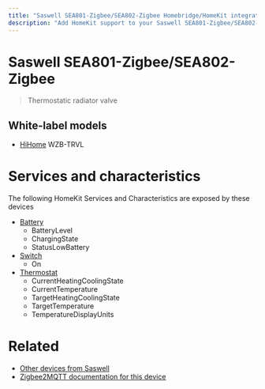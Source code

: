 ```yaml
---
title: "Saswell SEA801-Zigbee/SEA802-Zigbee Homebridge/HomeKit integration"
description: "Add HomeKit support to your Saswell SEA801-Zigbee/SEA802-Zigbee, using Homebridge, Zigbee2MQTT and homebridge-z2m."
---
```

<!---
This file has been GENERATED using src/docgen/docgen.ts
DO NOT EDIT THIS FILE MANUALLY!
-->
# Saswell SEA801-Zigbee/SEA802-Zigbee
> Thermostatic radiator valve


## White-label models
* [HiHome](../index.md#hihome) WZB-TRVL

# Services and characteristics
The following HomeKit Services and Characteristics are exposed by
these devices

* [Battery](../../battery.md)
  * BatteryLevel
  * ChargingState
  * StatusLowBattery
* [Switch](../../switch.md)
  * On
* [Thermostat](../../climate.md)
  * CurrentHeatingCoolingState
  * CurrentTemperature
  * TargetHeatingCoolingState
  * TargetTemperature
  * TemperatureDisplayUnits


# Related
* [Other devices from Saswell](../index.md#saswell)
* [Zigbee2MQTT documentation for this device](https://www.zigbee2mqtt.io/devices/SEA801-Zigbee_SEA802-Zigbee.html)
